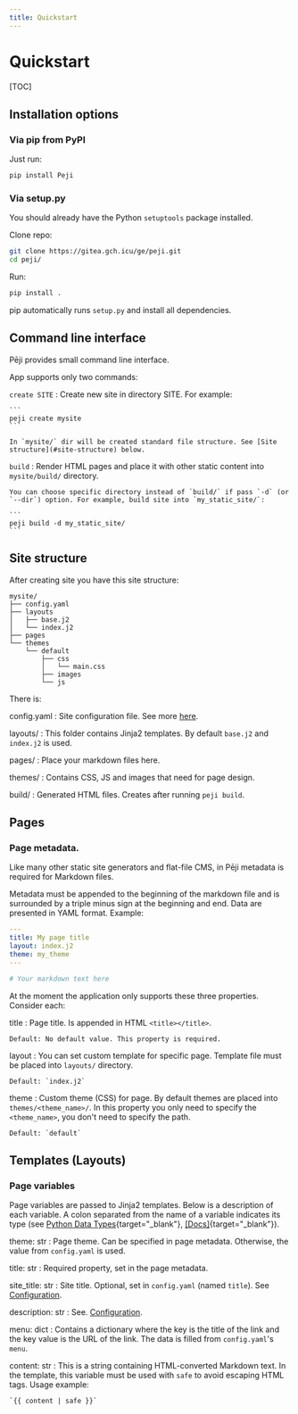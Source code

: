 ```yaml
---
title: Quickstart
---
```


# Quickstart

[TOC]

## Installation options

### Via pip from PyPI

Just run:

```bash
pip install Peji
```

### Via setup.py

You should already have the Python `setuptools` package installed.

Clone repo:

```bash
git clone https://gitea.gch.icu/ge/peji.git
cd peji/
```

Run:

```bash
pip install .
```

pip automatically runs `setup.py` and install all dependencies.

## Command line interface

Pēji provides small command line interface.

App supports only two commands:

`create SITE`
:   Create new site in directory SITE. For example:

    ```
    peji create mysite
    ```

    In `mysite/` dir will be created standard file structure. See [Site structure](#site-structure) below.

`build`
:   Render HTML pages and place it with other static content into `mysite/build/` directory.

    You can choose specific directory instead of `build/` if pass `-d` (or `--dir`) option. For example, build site into `my_static_site/`:

    ```
    peji build -d my_static_site/
    ```

## Site structure

After creating site you have this site structure:

```
mysite/
├── config.yaml
├── layouts
│   ├── base.j2
│   └── index.j2
├── pages
└── themes
    └── default
        ├── css
        │   └── main.css
        ├── images
        └── js
```

There is:

config.yaml
:   Site configuration file. See more [here](/configuration.html).

layouts/
:   This folder contains Jinja2 templates. By default `base.j2` and `index.j2` is used.

pages/
:   Place your markdown files here.

themes/
:   Contains CSS, JS and images that need for page design.

build/
:   Generated HTML files. Creates after running `peji build`.

## Pages

### Page metadata.

Like many other static site generators and flat-file CMS, in Pēji metadata is required for Markdown files.

Metadata must be appended to the beginning of the markdown file and is surrounded by a triple minus sign at the beginning and end. Data are presented in YAML format. Example:

```yaml
---
title: My page title
layout: index.j2
theme: my_theme
---

# Your markdown text here
```

At the moment the application only supports these three properties. Consider each:

title
:   Page title. Is appended in HTML `<title></title>`.

    Default: No default value. This property is required.

layout
:   You can set custom template for specific page. Template file must be placed into `layouts/` directory.

    Default: `index.j2`

theme
:   Custom theme (CSS) for page. By default themes are placed into `themes/<theme_name>/`. In this property you only need to specify the `<theme_name>`, you don't need to specify the path.

    Default: `default`

## Templates (Layouts)

### Page variables

Page variables are passed to Jinja2 templates. Below is a description of each variable. A colon separated from the name of a variable indicates its type (see [Python Data Types](https://www.w3schools.com/python/python_datatypes.asp){target="_blank"}, [[Docs]](https://docs.python.org/3/library/datatypes.html){target="_blank"}).

theme: str
:   Page theme. Can be specified in page metadata. Otherwise, the value from `config.yaml` is used.

title: str
:   Required property, set in the page metadata.

site_title: str
:   Site title. Optional, set in `config.yaml` (named `title`). See [Configuration](/configuration.html#title-and-description).

description: str
:   See. [Configuration](/configuration.html#title-and-description).

menu: dict
:   Contains a dictionary where the key is the title of the link and the key value is the URL of the link. The data is filled from `config.yaml`'s `menu`.

content: str
:   This is a string containing HTML-converted Markdown text. In the template, this variable must be used with `safe` to avoid escaping HTML tags. Usage example:

    `{{ content | safe }}`
